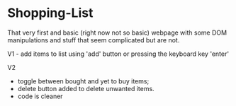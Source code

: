 # Shopping-List
That very first and basic (right now not so basic) webpage with some DOM manipulations and stuff that seem complicated but are not.

V1 - add items to list using 'add' button or pressing the keyboard key 'enter'

V2 
   - toggle between bought and yet to buy items;
   - delete button added to delete unwanted items.
   - code is cleaner
